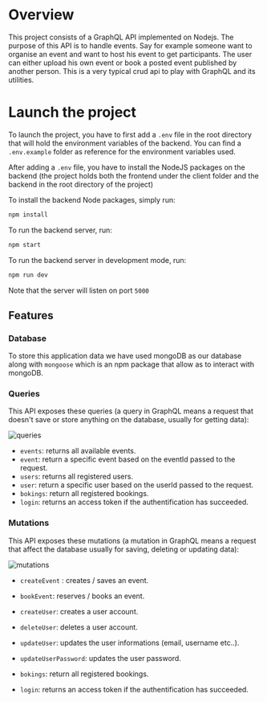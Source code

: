 # Overview 
 
This project consists of a GraphQL API implemented on Nodejs. The purpose of this API is to handle events. Say for example someone want to organise an event and want to host his event to get participants. The user can either upload his own event or book a posted event published by another person.
This is a very typical crud api to play with GraphQL and its utilities.


# Launch the project
To launch the project, you have to first add a `.env` file in the root directory that will hold the environment variables of the backend. You can find a `.env.example` folder as reference for the environment variables used.

After adding a `.env` file, you have to install the NodeJS packages on the backend (the project holds both the frontend under the client folder and the backend in the root directory of the project)

To install the backend Node packages, simply run:
``` bash
npm install
```
To run the backend server, run:
``` bash
npm start
```
To run the backend server in development mode, run:
``` bash
npm run dev
```
Note that the server will listen on port `5000`


## Features 
### Database
To store this application data we have used mongoDB as our database along with `mongoose`
which is an npm package that allow as to interact with mongoDB.
### Queries
This API exposes these queries (a query in GraphQL means a request that doesn't save or store anything on the database, usually for getting data):

![queries](https://amirplatform.s3.eu-central-1.amazonaws.com/project/aucz5aagagfmym0e4z1l.png)

* `events`: returns all available events.
* `event`: return a specific event based on the eventId passed to the request.
* `users`: returns all registered users.
* `user`: return a specific user based on the userId passed to the request.
* `bokings`: return all registered bookings.
* `login`:  returns an access token if the authentification has succeeded.

### Mutations
This API exposes these mutations (a mutation in GraphQL means a request that affect the database usually for saving, deleting or updating data):

![mutations](https://amirplatform.s3.eu-central-1.amazonaws.com/project/vrnnlv8lto7wqpp9kxvh.png)

* `createEvent` : creates / saves an event.
* `bookEvent`: reserves / books an event.
* `createUser`:  creates a user account.
* `deleteUser`:  deletes a user account.
* `updateUser`:  updates the user informations (email, username etc..).
* `updateUserPassword`:  updates the user password.



* `bokings`: return all registered bookings.
* `login`:  returns an access token if the authentification has succeeded.